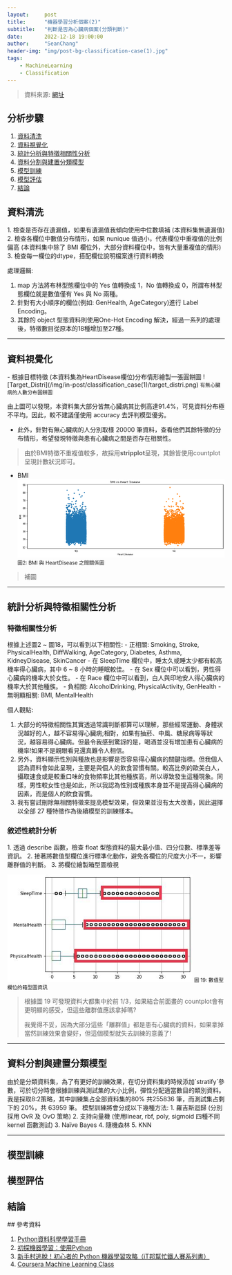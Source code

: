 ```yaml
---
layout:     post
title:      "機器學習分析個案(2)"
subtitle:   "判斷是否為心臟病個案(分類判斷)"
date:       2022-12-18 19:00:00
author:     "SeanChang"
header-img: "img/post-bg-classification-case(1).jpg"
tags:
    - MachineLearning
    - Classification
---
```

> 資料來源: [網址](https://www.kaggle.com/datasets/kamilpytlak/personal-key-indicators-of-heart-disease)

## 分析步驟
1. [資料清洗](#cleaning)
2. [資料視覺化](#visualization)
3. [統計分析與特徵相關性分析](#advanced_analysis)
4. [資料分割與建置分類模型](#model_design)
5. [模型訓練](#model_training)
6. [模型評估](#model_evaluation)
7. [結論](#conclusion)

<h2 id="cleaning">資料清洗</h2>
1. 檢查是否存在遺漏值，如果有遺漏值我傾向使用中位數填補 (本資料集無遺漏值)
2. 檢查各欄位中數值分布情形，如果 nunique 值過小，代表欄位中重複值的比例偏高 (本資料集中除了 BMI 欄位外，大部分資料欄位中，皆有大量重複值的情形)
3. 檢查每一欄位的dtype，搭配欄位說明檔案進行資料轉換

處理邏輯: 
1. map 方法將布林型態欄位中的 Yes 值轉換成 1，No 值轉換成 0，所謂布林型態欄位就是數值僅有 Yes 與 No 兩種。 
2. 針對有大小順序的欄位(例如: GenHealth, AgeCategory)進行 Label Encoding。
3. 其餘的 object 型態資料則使用One-Hot Encoding 解決，經過一系列的處理後，特徵數目從原本的18種增加至27種。

---

<h2 id="visualization">資料視覺化</h2>
- 根據目標特徵 (本資料集為HeartDisease欄位)分布情形繪製一張圓餅圖
![Target_Distri](/img/in-post/classification_case(1)/target_distri.png)
<small class="img-hint">有無心臟病的人數分布圓餅圖</small>

由上圖可以發現，本資料集大部分皆無心臟病其比例高達91.4%，可見資料分布極不平均。因此，較不建議僅使用 accuracy 去評判模型優劣。

- 此外，針對有無心臟病的人分別取樣 20000 筆資料，查看他們其餘特徵的分布情形，希望發現特徵與患有心臟病之間是否存在相關性。 

>由於BMI特徵不重複值較多，故採用**stripplot**呈現，其餘皆使用countplot呈現計數狀況即可。

- BMI
![BMI_Plot](/img/in-post/classification_case(1)/stripplot.png)
<small class="img-hint">圖2: BMI 與 HeartDisease 之間關係圖</small>
> 補圖

---

<h2 id="advanced_analysis">統計分析與特徵相關性分析</h2>
<h3>特徵相關性分析</h3>
根據上述圖2 ~ 圖18，可以看到以下相關性:
- 正相關: Smoking, Stroke, PhysicalHealth, DiffWalking, AgeCategory, Diabetes, Asthma, KidneyDisease, SkinCancer
    - 在 SleepTime 欄位中，睡太久或睡太少都有較高機率得心臟病，其中 6 ~ 8 小時的睡眠較佳。
    - 在 Sex 欄位中可以看到，男性得心臟病的機率大於女性。
    - 在 Race 欄位中可以看到，白人與印地安人得心臟病的機率大於其他種族。 
- 負相關: AlcoholDrinking, PhysicalActivity, GenHealth
- 無明顯相關: BMI, MentalHealth

個人觀點:
1. 大部分的特徵相關性其實透過常識判斷都算可以理解，那些經常運動、身體狀況越好的人，越不容易得心臟病;相對，如果有抽菸、中風、糖尿病等等狀況，越容易得心臟病。但最令我感到驚訝的是，喝酒並沒有增加患有心臟病的機率!如果不是親眼看見還真難令人相信。
2. 另外，資料顯示性別與種族也是影響是否容易得心臟病的關鍵指標。但我個人認為資料會如此呈現，主要是與個人的飲食習慣有關。較高比例的歐美白人，攝取速食或是較重口味的食物頻率比其他種族高，所以導致發生這種現象。同樣，男性較女性也是如此，所以我認為性別或種族本身並不是提高得心臟病的因素，而是個人的飲食習慣。
3. 我有嘗試刪除無相關特徵來提高模型效果，但效果並沒有太大改善，因此選擇以全部 27 種特徵作為後續模型的訓練樣本。

<h3>敘述性統計分析</h3>
1. 透過 describe 函數，檢查 float 型態資料的最大最小值、四分位數、標準差等資訊。
2. 接著將數值型欄位進行標準化動作，避免各欄位的尺度大小不一，影響離群值的判斷。
3. 將欄位繪製箱型圖檢視

![Statistic_Plot](/img/in-post/classification_case(1)/statistic.jpg)
<small class="img-hint">圖 19: 數值型欄位的箱型圖資訊</small>

>根據圖 19 可發現資料大都集中於前 1/3，如果結合前面畫的 countplot會有更明顯的感受，但這些離群值應該拿掉嗎?
> 
>我覺得不妥，因為大部分這些「離群值」都是患有心臟病的資料，如果拿掉當然訓練效果會變好，但這個模型就失去訓練的意義了!

---

<h2 id="model_design">資料分割與建置分類模型</h2>
由於是分類資料集，為了有更好的訓練效果，在切分資料集的時候添加`stratify`參數，可於切分時會根據訓練與測試集的大小比例，彈性分配適當數目的類別資料。我是採取8:2策略，其中訓練集占全部資料集的80% 共255836 筆，而測試集占剩下的 20%，共 63959 筆。
模型訓練將會分成以下幾種方法:
1. 羅吉斯迴歸 (分別採用 OvR 及 OvO 策略)
2. 支持向量機 (使用linear, rbf, poly, sigmoid 四種不同 kernel 函數測試)
3. Naïve Bayes
4. 隨機森林
5. KNN

---

<h2 id="model_training">模型訓練</h2>
<h2 id="model_evaluation">模型評估</h2>
<h2 id="conclusion">結論</h2>
## 參考資料

1. [Python資料科學學習手冊](https://www.books.com.tw/products/0010774364)
2. [初探機器學習：使用Python](https://www.books.com.tw/products/0010764445)
3. [新手村逃脫！初心者的 Python 機器學習攻略（iT邦幫忙鐵人賽系列書）](https://www.books.com.tw/products/0010867390)
4. [Coursera Machine Learning Class](https://www.coursera.org/learn/machine-learning)